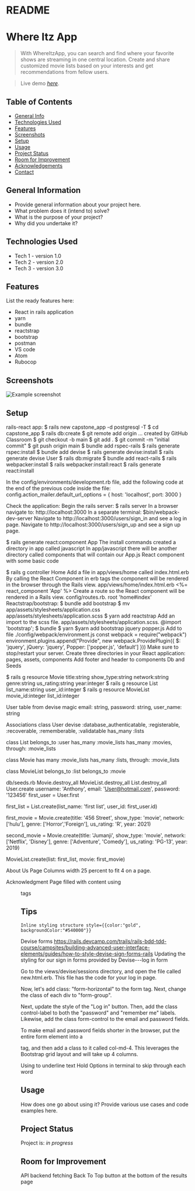 # README

# Where Itz App
> With WhereItzApp, you can search and find where your favorite shows are streaming in one central location. Create and share customized movie lists based on your interests and get recommendations from fellow users. 

> Live demo [_here_](https://www.example.com). <!-- If you have the project hosted somewhere, include the link here. -->

## Table of Contents
* [General Info](#general-information)
* [Technologies Used](#technologies-used)
* [Features](#features)
* [Screenshots](#screenshots)
* [Setup](#setup)
* [Usage](#usage)
* [Project Status](#project-status)
* [Room for Improvement](#room-for-improvement)
* [Acknowledgements](#acknowledgements)
* [Contact](#contact)
<!-- * [License](#license) -->


## General Information
- Provide general information about your project here.
- What problem does it (intend to) solve?
- What is the purpose of your project?
- Why did you undertake it?
<!-- You don't have to answer all the questions - just the ones relevant to your project. -->


## Technologies Used
- Tech 1 - version 1.0
- Tech 2 - version 2.0
- Tech 3 - version 3.0


## Features
List the ready features here:
- React in rails application
- yarn
- bundle
- reactstrap
- bootstrap
- postman
- VS code
- Atom
- Rubocop


## Screenshots
![Example screenshot](./img/screenshot.png)
<!-- If you have screenshots you'd like to share, include them here. -->

## Setup
rails-react app:
$ rails new capstone_app -d postgresql -T
$ cd capstone_app
$ rails db:create
$ git remote add origin ... created by GitHub Classroom
$ git checkout -b main
$ git add .
$ git commit -m "initial commit"
$ git push origin main
$ bundle add rspec-rails
$ rails generate rspec:install
$ bundle add devise
$ rails generate devise:install
$ rails generate devise User
$ rails db:migrate
$ bundle add react-rails
$ rails webpacker:install
$ rails webpacker:install:react
$ rails generate react:install

In the config/environments/development.rb file, add the following code at the end of the previous code inside the file:  config.action_mailer.default_url_options = { host: 'localhost', port: 3000 }

Check the application:
Begin the rails server: $ rails server
In a browser navigate to: http://localhost:3000
In a separate terminal: $bin/webpack-dev-server
​​Navigate to http://localhost:3000/users/sign_in and see a log in page.
Navigate to http://localhost:3000/users/sign_up and see a sign up page.

$ rails generate react:component App
The install commands created a directory in app called javascript
In app/javascript there will be another directory called components that will contain our App.js React component with some basic code

$ rails g controller Home
Add a file in app/views/home called index.html.erb
By calling the React Component in erb tags the component will be rendered in the browser through the Rails view. app/views/home/index.html.erb
<%= react_component 'App' %>
Create a route so the React component will be rendered in a Rails view.
config/routes.rb. root 
'home#index'
Reactstrap/bootstrap:
$ bundle add bootstrap
$ mv app/assets/stylesheets/application.css app/assets/stylesheets/application.scss
$ yarn add reactstrap
Add an import to the scss file. app/assets/stylesheets/application.scss.
@import 'bootstrap';
$ bundle
$ yarn
$yarn add bootstrap jquery popper.js
Add to file ./config/webpack/environment.js const webpack = require("webpack") 
environment.plugins.append("Provide", new webpack.ProvidePlugin({
  $: 'jquery',
  jQuery: 'jquery',
  Popper: ['popper.js', 'default']
}))
Make sure to stop/restart your server.
Create three directories in your React application: pages, assets, components
Add footer and header to components
Db and Seeds

$ rails g resource Movie title:string show_type:string network:string genre:string us_rating:string year:integer
$ rails g resource List list_name:string user_id:integer
$ rails g resource MovieList movie_id:integer list_id:integer

User table from devise magic
email: string, password: string, user_name: string


Associations
class User
devise :database_authenticatable, :registerable,
:recoverable, :rememberable, :validatable
has_many :lists

class List
belongs_to :user
has_many :movie_lists
has_many :movies, through: :movie_lists

class Movie
has many :movie_lists
has_many :lists, through: :movie_lists

class MovieList
belongs_to :list 
belongs_to :movie

db/seeds.rb
Movie.destroy_all
MovieList.destroy_all
List.destroy_all
User.create username: 'Anthony', email: 'User@hotmail.com', password: '123456'
first_user = User.first

first_list = List.create(list_name: 'first list', user_id: first_user.id)

first_movie = Movie.create(title: '456 Street', show_type: 'movie', network: ['hulu'], genre: ['Horror','Foreign'], us_rating: 'R', year: 2021)

second_movie = Movie.create(title: 'Jumanji', show_type: 'movie', network: ['Netflix', 'Disney'], genre: ['Adventure', 'Comedy'], us_rating: 'PG-13', year: 2019)

MovieList.create(list: first_list, movie: first_movie)

About Us Page Columns width 25 percent to fit 4 on a page.

Acknowledgment Page filled with content using <dl> <dd> tags

## Tips
`Inline styling structure
style={{color:"gold", backgroundColor:"#540000"}}`

Devise forms
https://rails.devcamp.com/trails/rails-bdd-tdd-course/campsites/building-advanced-user-interface-elements/guides/how-to-style-devise-sign-forms-rails
Updating the styling for our sign in forms provided by Devise---log in form

Go to the views/devise/sessions directory, and open the file called new.html.erb. This file has the code for your log in page.

Now, let's add class: "form-horizontal" to the form tag. Next, change the class of each div to "form-group".

Next, update the style of the "Log in" button. Then, add the class control-label to both the "password" and "remember me" labels. Likewise, add the class form-control to the email and password fields.

To make email and password fields shorter in the browser, put the entire form element into a <div> tag, and then add a class to it called col-md-4. This leverages the Bootstrap grid layout and will take up 4 columns.

Using <u></u> to underline text
Hold Options in terminal to skip through each word

## Usage
How does one go about using it?
Provide various use cases and code examples here.


## Project Status
Project is: _in progress_ 


## Room for Improvement
API backend fetching
Back To Top button at the bottom of the results page